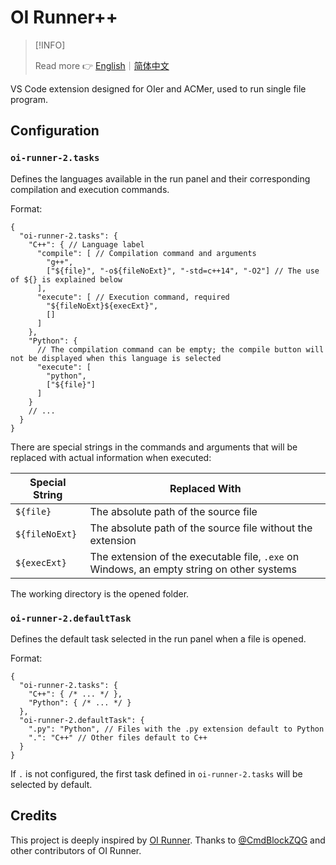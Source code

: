 # OI Runner++

> [!INFO]
>
> Read more 👉 [English](https://oier-runner-2.by-ts.top/en/)｜[简体中文](https://oier-runner-2.by-ts.top/zh-cn/)

VS Code extension designed for OIer and ACMer, used to run single file program.

## Configuration

<!-- #region config -->

### `oi-runner-2.tasks`

Defines the languages available in the run panel and their corresponding compilation and execution commands.

Format:

```jsonc
{
  "oi-runner-2.tasks": {
    "C++": { // Language label
      "compile": [ // Compilation command and arguments
        "g++",
        ["${file}", "-o${fileNoExt}", "-std=c++14", "-O2"] // The use of ${} is explained below
      ],
      "execute": [ // Execution command, required
        "${fileNoExt}${execExt}",
        []
      ]
    },
    "Python": {
      // The compilation command can be empty; the compile button will not be displayed when this language is selected
      "execute": [
        "python",
        ["${file}"]
      ]
    }
    // ...
  }
}
```

There are special strings in the commands and arguments that will be replaced with actual information when executed:

| Special String | Replaced With |
| --- | --- |
| `${file}` | The absolute path of the source file |
| `${fileNoExt}` | The absolute path of the source file without the extension |
| `${execExt}` | The extension of the executable file, `.exe` on Windows, an empty string on other systems |

The working directory is the opened folder.

### `oi-runner-2.defaultTask`

Defines the default task selected in the run panel when a file is opened.

Format:

```jsonc
{
  "oi-runner-2.tasks": {
    "C++": { /* ... */ },
    "Python": { /* ... */ }
  },
  "oi-runner-2.defaultTask": {
    ".py": "Python", // Files with the .py extension default to Python
    ".": "C++" // Other files default to C++
  }
}
```

If `.` is not configured, the first task defined in `oi-runner-2.tasks` will be selected by default.

<!-- #endregion config -->

## Credits

This project is deeply inspired by [OI Runner](https://github.com/CmdBlockZQG/oi-runner). Thanks to [@CmdBlockZQG](https://github.com/CmdBlockZQG) and other contributors of OI Runner.
